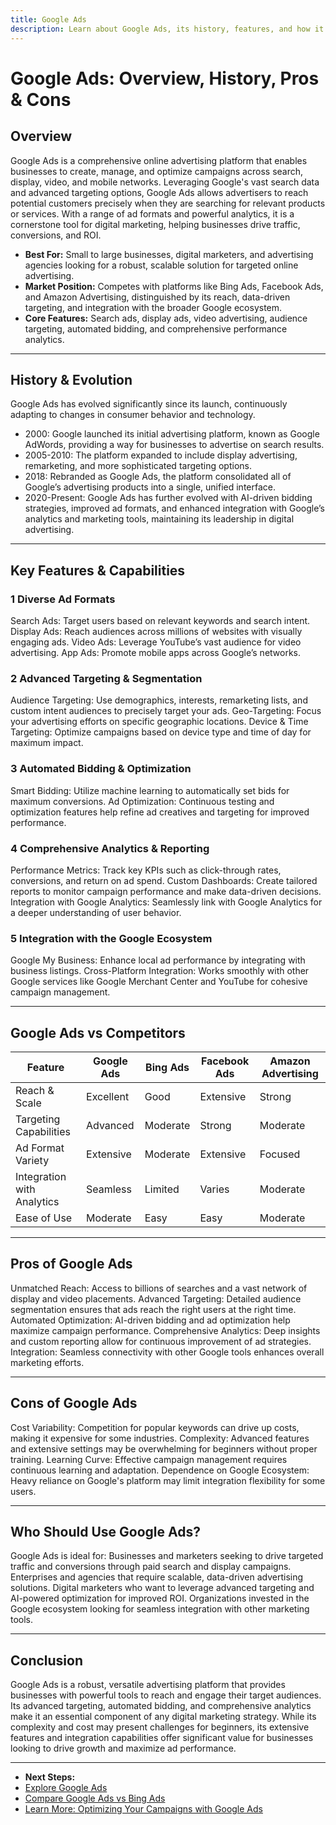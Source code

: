 ```yaml
---
title: Google Ads
description: Learn about Google Ads, its history, features, and how it compares to other digital advertising platforms.
---
```


# Google Ads: Overview, History, Pros & Cons

## Overview

Google Ads is a comprehensive online advertising platform that enables businesses to create, manage, and optimize campaigns across search, display, video, and mobile networks. Leveraging Google's vast search data and advanced targeting options, Google Ads allows advertisers to reach potential customers precisely when they are searching for relevant products or services. With a range of ad formats and powerful analytics, it is a cornerstone tool for digital marketing, helping businesses drive traffic, conversions, and ROI.
- **Best For:** Small to large businesses, digital marketers, and advertising agencies looking for a robust, scalable solution for targeted online advertising.
- **Market Position:** Competes with platforms like Bing Ads, Facebook Ads, and Amazon Advertising, distinguished by its reach, data-driven targeting, and integration with the broader Google ecosystem.
- **Core Features:** Search ads, display ads, video advertising, audience targeting, automated bidding, and comprehensive performance analytics.

---

## History & Evolution

Google Ads has evolved significantly since its launch, continuously adapting to changes in consumer behavior and technology.

- 2000: Google launched its initial advertising platform, known as Google AdWords, providing a way for businesses to advertise on search results.
- 2005-2010: The platform expanded to include display advertising, remarketing, and more sophisticated targeting options.
- 2018: Rebranded as Google Ads, the platform consolidated all of Google’s advertising products into a single, unified interface.
- 2020-Present: Google Ads has further evolved with AI-driven bidding strategies, improved ad formats, and enhanced integration with Google’s analytics and marketing tools, maintaining its leadership in digital advertising.

---

## Key Features & Capabilities

### 1 Diverse Ad Formats

Search Ads: Target users based on relevant keywords and search intent.
Display Ads: Reach audiences across millions of websites with visually engaging ads.
Video Ads: Leverage YouTube’s vast audience for video advertising.
App Ads: Promote mobile apps across Google’s networks.

### 2 Advanced Targeting & Segmentation

Audience Targeting: Use demographics, interests, remarketing lists, and custom intent audiences to precisely target your ads.
Geo-Targeting: Focus your advertising efforts on specific geographic locations.
Device & Time Targeting: Optimize campaigns based on device type and time of day for maximum impact.

### 3 Automated Bidding & Optimization

Smart Bidding: Utilize machine learning to automatically set bids for maximum conversions.
Ad Optimization: Continuous testing and optimization features help refine ad creatives and targeting for improved performance.

### 4 Comprehensive Analytics & Reporting

Performance Metrics: Track key KPIs such as click-through rates, conversions, and return on ad spend.
Custom Dashboards: Create tailored reports to monitor campaign performance and make data-driven decisions.
Integration with Google Analytics: Seamlessly link with Google Analytics for a deeper understanding of user behavior.

### 5 Integration with the Google Ecosystem

Google My Business: Enhance local ad performance by integrating with business listings.
Cross-Platform Integration: Works smoothly with other Google services like Google Merchant Center and YouTube for cohesive campaign management.

---

## Google Ads vs Competitors

| Feature                        | Google Ads | Bing Ads | Facebook Ads | Amazon Advertising |
| ------------------------------ | ---------- | -------- | ------------ | ------------------ |
| Reach & Scale              | Excellent  | Good     | Extensive    | Strong             |
| Targeting Capabilities     | Advanced   | Moderate | Strong       | Moderate           |
| Ad Format Variety          | Extensive  | Moderate | Extensive    | Focused            |
| Integration with Analytics | Seamless   | Limited  | Varies       | Moderate           |
| Ease of Use                | Moderate   | Easy     | Easy         | Moderate           |

---

## Pros of Google Ads

Unmatched Reach: Access to billions of searches and a vast network of display and video placements.
Advanced Targeting: Detailed audience segmentation ensures that ads reach the right users at the right time.
Automated Optimization: AI-driven bidding and ad optimization help maximize campaign performance.
Comprehensive Analytics: Deep insights and custom reporting allow for continuous improvement of ad strategies.
Integration: Seamless connectivity with other Google tools enhances overall marketing efforts.

---

## Cons of Google Ads

Cost Variability: Competition for popular keywords can drive up costs, making it expensive for some industries.
Complexity: Advanced features and extensive settings may be overwhelming for beginners without proper training.
Learning Curve: Effective campaign management requires continuous learning and adaptation.
Dependence on Google Ecosystem: Heavy reliance on Google's platform may limit integration flexibility for some users.

---

## Who Should Use Google Ads?

Google Ads is ideal for:
Businesses and marketers seeking to drive targeted traffic and conversions through paid search and display campaigns.
Enterprises and agencies that require scalable, data-driven advertising solutions.
Digital marketers who want to leverage advanced targeting and AI-powered optimization for improved ROI.
Organizations invested in the Google ecosystem looking for seamless integration with other marketing tools.

---

## Conclusion

Google Ads is a robust, versatile advertising platform that provides businesses with powerful tools to reach and engage their target audiences. Its advanced targeting, automated bidding, and comprehensive analytics make it an essential component of any digital marketing strategy. While its complexity and cost may present challenges for beginners, its extensive features and integration capabilities offer significant value for businesses looking to drive growth and maximize ad performance.

---
- **Next Steps:**
- [Explore Google Ads](https://ads.google.com/)  
- [Compare Google Ads vs Bing Ads](#)  
- [Learn More: Optimizing Your Campaigns with Google Ads](#)
